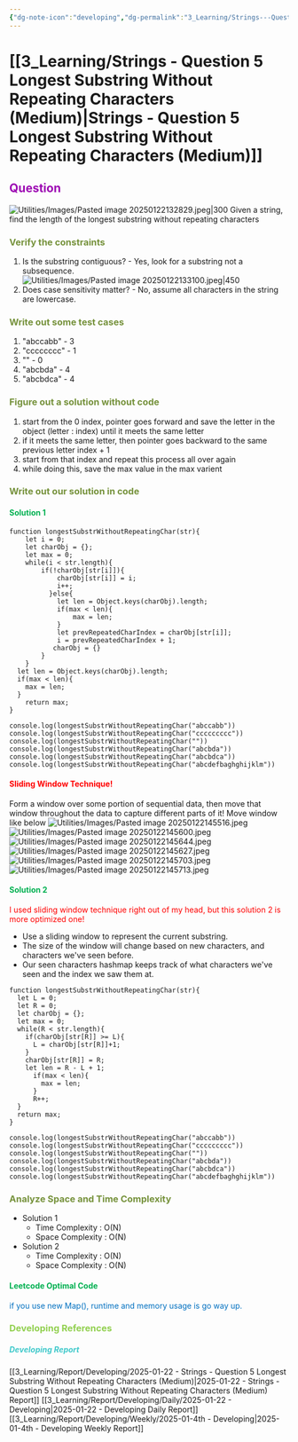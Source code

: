```yaml
---
{"dg-note-icon":"developing","dg-permalink":"3_Learning/Strings---Question-5-Longest-Substring-Without-Repeating-Characters-(Medium)","created-date":"2025-01-22 1:25:46 pm","date":"2025-01-22","type":"developing","tags":["developing"],"aliases":null,"name":"Strings - Question 5 Longest Substring Without Repeating Characters","courseName":"Master the Coding Interview Big Tech (FAANG) Interviews","dg-publish":true,"permalink":"/3_Learning/Strings---Question-5-Longest-Substring-Without-Repeating-Characters-(Medium)/","dgPassFrontmatter":true,"noteIcon":"developing"}
---
```



# [[3_Learning/Strings - Question 5 Longest Substring Without Repeating Characters (Medium)\|Strings - Question 5 Longest Substring Without Repeating Characters (Medium)]]
## <font color="#9d0ab3">Question</font>
![Utilities/Images/Pasted image 20250122132829.jpeg|300](/img/user/Utilities/Images/Pasted%20image%2020250122132829.jpeg)
Given a string, find the length of the longest substring without repeating characters

### <font color="#76923c">Verify the constraints</font>
1. Is the substring contiguous? - Yes, look for a substring not a subsequence. ![Utilities/Images/Pasted image 20250122133100.jpeg|450](/img/user/Utilities/Images/Pasted%20image%2020250122133100.jpeg)
2. Does case sensitivity matter? - No, assume all characters in the string are lowercase.

### <font color="#76923c">Write out some test cases</font>
1. "abccabb" - 3
2. "cccccccc" - 1
3. "" - 0
4. "abcbda" - 4
5. "abcbdca" - 4

### <font color="#76923c">Figure out a solution without code</font>

1. start from the 0 index, pointer goes forward and save the letter in the object (letter : index) until it meets the same letter
2. if it meets the same letter, then pointer goes backward to the same previous letter index + 1
3. start from that index and repeat this process all over again
4. while doing this, save the max value in the max varient


### <font color="#76923c">Write out our solution in code</font>
#### <font color="#00b050">Solution 1</font>
```run-js
function longestSubstrWithoutRepeatingChar(str){
    let i = 0;
    let charObj = {};
    let max = 0;
	while(i < str.length){
	    if(!charObj[str[i]]){
	        charObj[str[i]] = i;
	        i++;
          }else{
            let len = Object.keys(charObj).length;
            if(max < len){
                max = len;
            }
            let prevRepeatedCharIndex = charObj[str[i]];
            i = prevRepeatedCharIndex + 1;
           charObj = {}
        }
    }
  let len = Object.keys(charObj).length;
  if(max < len){
    max = len;
  }
    return max;
}

console.log(longestSubstrWithoutRepeatingChar("abccabb"))
console.log(longestSubstrWithoutRepeatingChar("ccccccccc"))
console.log(longestSubstrWithoutRepeatingChar(""))
console.log(longestSubstrWithoutRepeatingChar("abcbda"))
console.log(longestSubstrWithoutRepeatingChar("abcbdca"))
console.log(longestSubstrWithoutRepeatingChar("abcdefbaghghijklm"))
```

#### <font color="#ff0000">Sliding Window Technique!</font>

Form a window over some portion of sequential data, then move that window throughout the data to capture different parts of it! Move window like below
![Utilities/Images/Pasted image 20250122145516.jpeg](/img/user/Utilities/Images/Pasted%20image%2020250122145516.jpeg)
![Utilities/Images/Pasted image 20250122145600.jpeg](/img/user/Utilities/Images/Pasted%20image%2020250122145600.jpeg)
![Utilities/Images/Pasted image 20250122145644.jpeg](/img/user/Utilities/Images/Pasted%20image%2020250122145644.jpeg)
![Utilities/Images/Pasted image 20250122145627.jpeg](/img/user/Utilities/Images/Pasted%20image%2020250122145627.jpeg)
![Utilities/Images/Pasted image 20250122145703.jpeg](/img/user/Utilities/Images/Pasted%20image%2020250122145703.jpeg)
![Utilities/Images/Pasted image 20250122145713.jpeg](/img/user/Utilities/Images/Pasted%20image%2020250122145713.jpeg)

#### <font color="#00b050">Solution 2</font>
<font color="#ff0000">I used sliding window technique right out of my head, but this solution 2 is more optimized one!</font>

- Use a sliding window to represent the current substring.
- The size of the window will change based on new characters, and characters we've seen before.
- Our seen characters hashmap keeps track of what characters we've seen and the index we saw them at.

```run-js
function longestSubstrWithoutRepeatingChar(str){
  let L = 0;
  let R = 0;
  let charObj = {};
  let max = 0;
  while(R < str.length){
    if(charObj[str[R]] >= L){
      L = charObj[str[R]]+1;
    }
    charObj[str[R]] = R;
    let len = R - L + 1;
      if(max < len){
        max = len;
      }
      R++;
  }
  return max;
}

console.log(longestSubstrWithoutRepeatingChar("abccabb"))
console.log(longestSubstrWithoutRepeatingChar("ccccccccc"))
console.log(longestSubstrWithoutRepeatingChar(""))
console.log(longestSubstrWithoutRepeatingChar("abcbda"))
console.log(longestSubstrWithoutRepeatingChar("abcbdca"))
console.log(longestSubstrWithoutRepeatingChar("abcdefbaghghijklm"))
```


### <font color="#76923c">Analyze Space and Time Complexity</font>
- Solution 1
	- Time Complexity : O(N)
	- Space Complexity : O(N)
- Solution 2
	- Time Complexity : O(N)
	- Space Complexity : O(N)

#### <font color="#00b050">Leetcode Optimal Code</font>
<font color="#0070c0">if you use new Map(), runtime and memory usage is go way up. </font>










### <font color="#92d050">Developing References</font>
##### <font color="#41c9cb">Developing Report</font>
[[3_Learning/Report/Developing/2025-01-22 - Strings - Question 5 Longest Substring Without Repeating Characters (Medium)\|2025-01-22 - Strings - Question 5 Longest Substring Without Repeating Characters (Medium) Report]]
[[3_Learning/Report/Developing/Daily/2025-01-22 - Developing\|2025-01-22 - Developing Daily Report]]
[[3_Learning/Report/Developing/Weekly/2025-01-4th - Developing\|2025-01-4th - Developing Weekly Report]]





